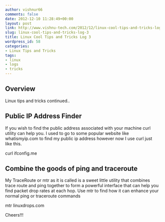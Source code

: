 ```yaml
---
author: vishnur66
comments: false
date: 2012-12-10 11:28:49+00:00
layout: post
link: http://www.vishnu-tech.com/2012/12/linux-cool-tips-and-tricks-log-3/
slug: linux-cool-tips-and-tricks-log-3
title: Linux Cool Tips and Tricks Log 3
wordpress_id: 58
categories:
- Linux Tips and Tricks
tags:
- linux
- logs
- tricks
---
```


## Overview


Linux tips and tricks continued..


## Public IP Address Finder


If you wish to find the public address associated with your machine curl utility can help you. I used to go to some popular website like whatismyip.com to find my public ip address however now I use curl just like this.



curl ifconfig.me





## Combine the goods of ping and traceroute


My TraceRoute or mtr as it is called is a sweet little utility that combines trace route and ping together to form a powerful interface that can help you find packet drop rates at each hop. Use mtr to find how it can enhance your normal ping or traceroute commands



mtr linuxdrops.com


Cheers!!!
